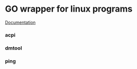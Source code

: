 # GO wrapper for linux programs

[Documentation](https://godoc.org/github.com/xellio/tools)

### acpi

### dmtool

### ping